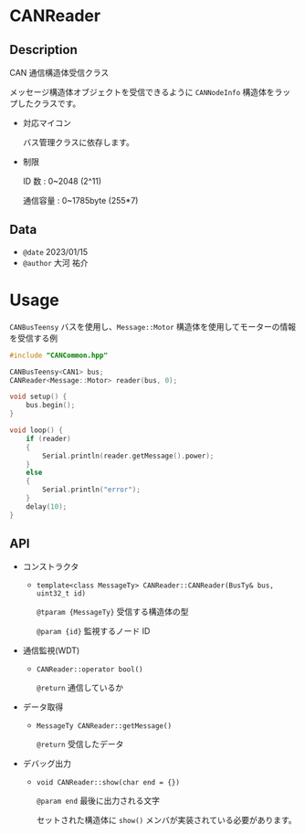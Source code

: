 # CANReader

## Description

CAN 通信構造体受信クラス

メッセージ構造体オブジェクトを受信できるように `CANNodeInfo` 構造体をラップしたクラスです。

-   対応マイコン

    バス管理クラスに依存します。

-   制限

    ID 数 : 0~2048 (2^11)

    通信容量 : 0~1785byte (255\*7)

## Data

-   `@date` 2023/01/15
-   `@author` 大河 祐介

# Usage

`CANBusTeensy` バスを使用し、`Message::Motor` 構造体を使用してモーターの情報を受信する例

```cpp
#include "CANCommon.hpp"

CANBusTeensy<CAN1> bus;
CANReader<Message::Motor> reader(bus, 0);

void setup() {
	bus.begin();
}

void loop() {
	if (reader)
	{
		Serial.println(reader.getMessage().power);
	}
	else
	{
		Serial.println("error");
	}
	delay(10);
}
```

## API

-   コンストラクタ

    -   `template<class MessageTy> CANReader::CANReader(BusTy& bus, uint32_t id)`

        `@tparam {MessageTy}` 受信する構造体の型

        `@param {id}` 監視するノード ID

-   通信監視(WDT)

    -   `CANReader::operator bool()`

        `@return` 通信しているか

-   データ取得

    -   `MessageTy CANReader::getMessage()`

        `@return` 受信したデータ

-   デバッグ出力

    -   `void CANReader::show(char end = {})`

        `@param end` 最後に出力される文字

        セットされた構造体に `show()` メンバが実装されている必要があります。
